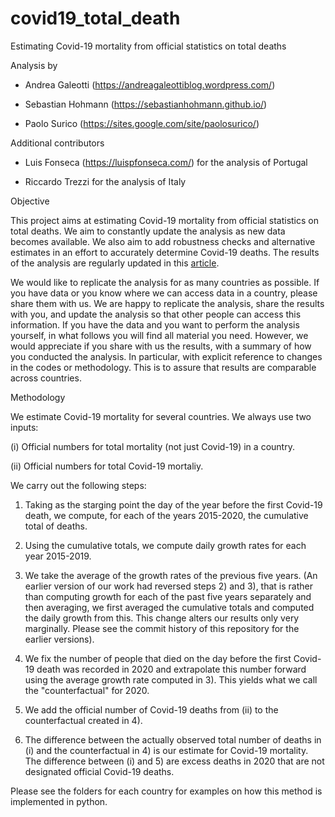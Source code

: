 # covid19_total_death
Estimating Covid-19 mortality from official statistics on total deaths

Analysis by 

- Andrea Galeotti (https://andreagaleottiblog.wordpress.com/)

- Sebastian Hohmann (https://sebastianhohmann.github.io/)

- Paolo Surico (https://sites.google.com/site/paolosurico/)

Additional contributors

- Luis Fonseca (https://luispfonseca.com/) for the analysis of Portugal

- Riccardo Trezzi for the analysis of Italy

Objective

This project aims at estimating Covid-19 mortality from official statistics on total deaths. We aim to constantly update the analysis as new data becomes available. We also aim to add robustness checks and alternative estimates in an effort to accurately determine Covid-19 deaths. The results of the analysis are regularly updated in this [article](https://www.dropbox.com/s/tkusww74gd5qbzc/DeathCount_final_GHS.pdf?dl=0).

We would like to replicate the analysis for as many countries as possible. If you have data or you know where we can access data in a country, please share them with us. We are happy to replicate the analysis, share the results with you, and update the analysis so that other people can access this information.
If you have the data and you want to perform the analysis yourself, in what follows you will find all material you need. However, we would appreciate if you share with us the results, with a summary of how you conducted the analysis. In particular, with explicit reference to changes in the codes or methodology. This is to assure that results are comparable across countries. 
 
Methodology

We estimate Covid-19 mortality for several countries. We always use two inputs:

(i) Official numbers for total mortality (not just Covid-19) in a country. 

(ii) Official numbers for total Covid-19 mortaliy. 

We carry out the following steps:

1) Taking as the starging point the day of the year before the first Covid-19 death, we compute, for each of the years 2015-2020, the cumulative total of deaths. 

2) Using the cumulative totals, we compute daily growth rates for each year 2015-2019. 

3) We take the average of the growth rates of the previous five years. (An earlier version of our work had reversed steps 2) and 3), that is rather than computing growth for each of the past five years separately and then averaging, we first averaged the cumulative totals and computed the daily growth from this. This change alters our results only very marginally. Please see the commit history of this repository for the earlier versions). 

4) We fix the number of people that died on the day before the first Covid-19 death was recorded in 2020 and extrapolate this number forward using the average growth rate computed in 3). This yields what we  call the "counterfactual" for 2020. 

5) We add the official number of Covid-19 deaths from (ii) to the counterfactual created in 4).

6) The difference between the actually observed total number of deaths in (i) and the counterfactual in 4) is our estimate for Covid-19 mortality. The difference between (i) and 5) are excess deaths in 2020 that are not designated official Covid-19 deaths.

Please see the folders for each country for examples on how this method is implemented in python.